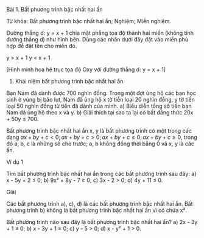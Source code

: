 Bài 1. Bất phương trình bậc nhất hai ẩn

Từ khóa: Bất phương trình bậc nhất hai ẩn; Nghiệm; Miền nghiệm.

Đường thẳng d: y = x + 1 chia mặt phẳng tọa độ thành hai miền (không tính đường thẳng d) như hình bên. Dùng các nhãn dưới đây đặt vào miền phù hợp để đặt tên cho miền đó.

y > x + 1        y < x + 1

[Hình minh họa hệ trục tọa độ Oxy với đường thẳng d: y = x + 1]

1. Khái niệm bất phương trình bậc nhất hai ẩn

Bạn Nam đã dành được 700 nghìn đồng. Trong một đợt ủng hộ các bạn học sinh ở vùng bị bão lụt, Nam đã ủng hộ x tờ tiền loại 20 nghìn đồng, y tờ tiền loại 50 nghìn đồng từ tiền đã dành của mình.
a) Biểu diễn tổng số tiền bạn Nam đã ủng hộ theo x và y.
b) Giải thích tại sao ta lại có bất đẳng thức 20x + 50y ≤ 700.

Bất phương trình bậc nhất hai ẩn x, y là bất phương trình có một trong các dạng
$ax + by + c < 0; ax + by + c > 0; ax + by + c ≤ 0; ax + by + c ≥ 0$,
trong đó a, b, c là những số cho trước; a, b không đồng thời bằng 0 và x, y là các ẩn.

Ví dụ 1

Tìm bất phương trình bậc nhất hai ẩn trong các bất phương trình sau đây:
a) x - 5y + 2 ≤ 0;                    b) 9x² + 8y - 7 ≥ 0;
c) 3x - 2 > 0;                        d) 4y + 11 ≤ 0.

Giải

Các bất phương trình a), c), d) là các bất phương trình bậc nhất hai ẩn.
Bất phương trình b) không là bất phương trình bậc nhất hai ẩn vì có chứa x².

Bất phương trình nào sau đây là bất phương trình bậc nhất hai ẩn?
a) 2x - 3y + 1 ≤ 0;                   b) x - 3y + 1 ≥ 0;
c) y - 5 > 0;                         d) x - y² + 1 > 0.